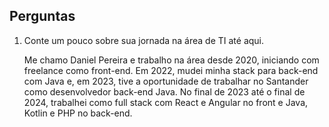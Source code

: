 ## Perguntas

1. Conte um pouco sobre sua jornada na área de TI até aqui.

    Me chamo Daniel Pereira e trabalho na área desde 2020, iniciando com freelance como front-end. Em 2022, mudei minha stack para back-end com Java e, em 2023, tive a oportunidade de trabalhar no Santander como desenvolvedor back-end Java. No final de 2023 até o final de 2024, trabalhei como full stack com React e Angular no front e Java, Kotlin e PHP no back-end.
